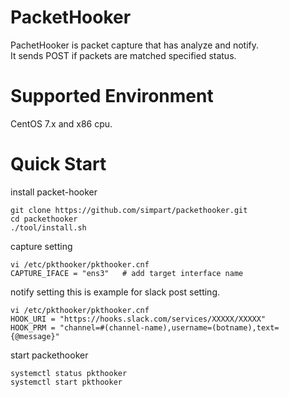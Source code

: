 # PacketHooker
PachetHooker is packet capture that has analyze and notify.<br>
It sends POST if packets are matched specified status.

# Supported Environment
CentOS 7.x and x86 cpu.

# Quick Start
install packet-hooker
```
git clone https://github.com/simpart/packethooker.git
cd packethooker
./tool/install.sh
```

capture setting
```
vi /etc/pkthooker/pkthooker.cnf
CAPTURE_IFACE = "ens3"   # add target interface name
```

notify setting
this is example for slack post setting.
```
vi /etc/pkthooker/pkthooker.cnf
HOOK_URI = "https://hooks.slack.com/services/XXXXX/XXXXX"
HOOK_PRM = "channel=#(channel-name),username=(botname),text={@message}"
```

start packethooker
```
systemctl status pkthooker
systemctl start pkthooker
```
